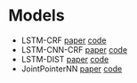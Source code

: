 # Models

- LSTM-CRF [paper](https://www.aclweb.org/anthology/W19-4501) [code](https://github.com/AxlAlm/HotAM/blob/main/hotam/nn/models/lstm_crf.py)
- LSTM-CNN-CRF [paper](https://arxiv.org/pdf/1704.06104.pdf) [code](https://github.com/AxlAlm/HotAM/blob/main/hotam/nn/models/lstm_cnn_crf.py)
- LSTM-DIST [paper](https://www.aclweb.org/anthology/P19-1464/) [code](https://github.com/AxlAlm/HotAM/blob/main/hotam/nn/models/lstm_dist.py) 
- JointPointerNN [paper](https://arxiv.org/pdf/1612.08994.pdf) [code](https://github.com/AxlAlm/HotAM/blob/main/hotam/nn/models/joint_pointer_nn.py)
